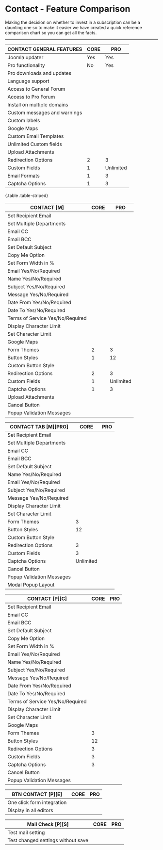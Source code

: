

# Contact - Feature Comparison

<div class="alert">Making the decision on whether to invest in a subscription can be a daunting one so to make it easier we have created a quick reference comparison chart so you can get all the facts.</div>

---

| CONTACT GENERAL FEATURES           | CORE                   | PRO                    |
|------------------------------------|------------------------|------------------------|
| Joomla updater                     |Yes|Yes|
| Pro functionality                  |No|Yes|
| Pro downloads and updates     
| Language support                   
| Access to General Forum 
| Access to Pro Forum
| Install on multiple domains 
| Custom messages and warnings       | 
| Custom labels                      | 
| Google Maps                        | 
| Custom Email Templates             | 
| Unlimited Custom fields            | 
| Upload Attachments                 | 
| Redirection Options                | 2                      | 3                      |
| Custom Fields                      | 1                      | Unlimited              |
| Email Formats                      | 1                      | 3                      |
| Captcha Options                    | 1                      | 3                      |
{.table .table-striped}

| CONTACT \[M\]                      | CORE                   | PRO                    |
|------------------------------------|------------------------|------------------------|
| Set Recipient Email                | 
| Set Multiple Departments           | 
| Email CC                           | 
| Email BCC                          | 
| Set Default Subject                | 
| Copy Me Option                     | 
| Set Form Width in %                | 
| Email Yes/No/Required              | 
| Name Yes/No/Required               | 
| Subject Yes/No/Required            | 
| Message Yes/No/Required            | 
| Date From Yes/No/Required          | 
| Date To Yes/No/Required            | 
| Terms of Service Yes/No/Required   | 
| Display Character Limit            | 
| Set Character Limit                | 
| Google Maps                        | 
| Form Themes                        | 2                      | 3                      |
| Button Styles                      | 1                      | 12                     |
| Custom Button Style                | 
| Redirection Options                | 2                      | 3                      |
| Custom Fields                      | 1                      | Unlimited              |
| Captcha Options                    | 1                      | 3                      |
| Upload Attachments                 | 
| Cancel Button                      | 
| Popup Validation Messages          | 

| CONTACT TAB \[M\]\[PRO\]           | CORE                   | PRO                    |
|------------------------------------|------------------------|------------------------|
| Set Recipient Email                | 
| Set Multiple Departments           | 
| Email CC                           | 
| Email BCC                          | 
| Set Default Subject                | 
| Name Yes/No/Required               | 
| Email Yes/No/Required              | 
| Subject Yes/No/Required            | 
| Message Yes/No/Required            | 
| Display Character Limit            | 
| Set Character Limit                | 
| Form Themes                        | 3                      |
| Button Styles                      | 12                     |
| Custom Button Style                | 
| Redirection Options                | 3                      |
| Custom Fields                      | 3                      |
| Captcha Options                    | Unlimited              |
| Cancel Button                      | 
| Popup Validation Messages          | 
| Modal Popup Layout                 | 

| CONTACT \[P\]\[C\]                 | CORE                   | PRO                    |
|------------------------------------|------------------------|------------------------|
| Set Recipient Email                | 
| Email CC                           | 
| Email BCC                          | 
| Set Default Subject                | 
| Copy Me Option                     | 
| Set Form Width in %                | 
| Email Yes/No/Required              | 
| Name Yes/No/Required               | 
| Subject Yes/No/Required            | 
| Message Yes/No/Required            | 
| Date From Yes/No/Required          | 
| Date To Yes/No/Required            | 
| Terms of Service Yes/No/Required   | 
| Display Character Limit            | 
| Set Character Limit                | 
| Google Maps                        | 
| Form Themes                        | 3                      |
| Button Styles                      | 12                     |
| Redirection Options                | 3                      |
| Custom Fields                      | 3                      |
| Captcha Options                    | 3                      |
| Cancel Button                      |                       
| Popup Validation Messages          | 

| BTN CONTACT \[P\]\[E\]             | CORE                   | PRO                    |
|------------------------------------|------------------------|------------------------|
| One click form integration         | 
| Display in all editors             | 

| Mail Check \[P\]\[S\]              | CORE                   | PRO                    |
|------------------------------------|------------------------|------------------------|
| Test mail setting                  | 
| Test changed settings without save | 
